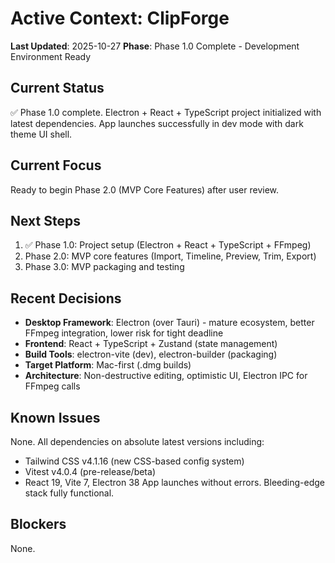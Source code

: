 # Active Context: ClipForge

**Last Updated**: 2025-10-27
**Phase**: Phase 1.0 Complete - Development Environment Ready

## Current Status

✅ Phase 1.0 complete. Electron + React + TypeScript project initialized with latest dependencies. App launches successfully in dev mode with dark theme UI shell.

## Current Focus

Ready to begin Phase 2.0 (MVP Core Features) after user review.

## Next Steps

1. ✅ Phase 1.0: Project setup (Electron + React + TypeScript + FFmpeg)
2. Phase 2.0: MVP core features (Import, Timeline, Preview, Trim, Export)
3. Phase 3.0: MVP packaging and testing

## Recent Decisions

- **Desktop Framework**: Electron (over Tauri) - mature ecosystem, better FFmpeg integration, lower risk for tight deadline
- **Frontend**: React + TypeScript + Zustand (state management)
- **Build Tools**: electron-vite (dev), electron-builder (packaging)
- **Target Platform**: Mac-first (.dmg builds)
- **Architecture**: Non-destructive editing, optimistic UI, Electron IPC for FFmpeg calls

## Known Issues

None. All dependencies on absolute latest versions including:
- Tailwind CSS v4.1.16 (new CSS-based config system)
- Vitest v4.0.4 (pre-release/beta)
- React 19, Vite 7, Electron 38
App launches without errors. Bleeding-edge stack fully functional.

## Blockers

None.
